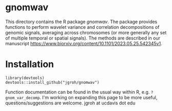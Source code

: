 # gnomwav

This directory contains the R package *gnomwav*. The package provides functions to perform wavelet variance and correlation decompositions of genomic signals, averaging across chromosomes (or more generally any set of multiple temporal or spatial signals). The methods are described in our manuscript https://www.biorxiv.org/content/10.1101/2023.05.25.542345v1.

# Installation

```
library(devtools)
devtools::install_github("jgroh/gnomwav")
```

Function documentation can be found in the usual way within R, e.g. `?gnom_var_decomp`. I'm working on expanding this page to be more useful, questions/suggestions are welcome. jgroh at ucdavis dot edu
